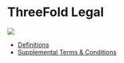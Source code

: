 # ThreeFold Legal

![](img/legal.jpeg)

- [Definitions](/legal/definitions.md)
- [Supplemental Terms & Conditions](/legal/termsconditions.md)
